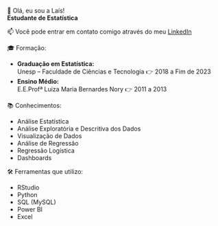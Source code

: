 👋 Olá, eu sou a Laís!<br>
**Estudante de Estatística**

📫 Você pode entrar em contato comigo através do meu [LinkedIn](https://br.linkedin.com/in/lais-elias-gimenes)

🎓 Formação:
- **Graduação em Estatística:**<br>
  Unesp – Faculdade de Ciências e Tecnologia 👉 2018 a Fim de 2023
- **Ensino Médio:**<br>
  E.E.Profª Luiza Maria Bernardes Nory 👉 2011 a 2013

📚 Conhecimentos:

- Análise Estatística
- Análise Exploratória e Descritiva dos Dados
- Visualização de Dados
- Análise de Regressão
- Regressão Logística
- Dashboards

🛠️ Ferramentas que utilizo:

- RStudio
- Python
- SQL (MySQL)
- Power BI
- Excel

